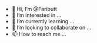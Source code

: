 - 👋 Hi, I’m @Faributt
- 👀 I’m interested in ...
- 🌱 I’m currently learning ...
- 💞️ I’m looking to collaborate on ...
- 📫 How to reach me ...

<!---
Faributt/Faributt is a ✨ special ✨ repository because its `README.md` (this file) appears on your GitHub profile.
You can click the Preview link to take a look at your changes.
--->



